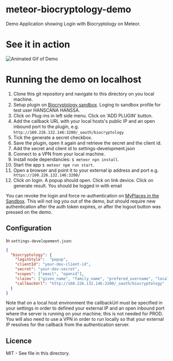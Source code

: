 # meteor-biocryptology-demo

Demo Application showing Login with Biocryptology on Meteor.

# See it in action

![Animated Gif of Demo](https://github.com/mozfet/meteor-biocryptology/blob/master/demo/biocryptology_demo.gif)

# Running the demo on localhost

1. Clone this git repository and navigate to this directory on you local machine.
2. Setup plugin on [Biocryptology sandbox](https://id.sb.biocryptology.net/).
Loging to sandbox profile for test user HANSCANA HANSSA.
3. Click on Plug-ins in left side menu. Click on 'ADD PLUGIN' button.
4. Add the callback URL with your local hosts's public IP and an open inbound port to the plugin, e.g. ```http://160.226.132.146:3200/_oauth/biocryptology```
5. Tick the generate a secret checkbox.
6. Save the plugin, open it again and retrieve the secret and the client id.
7. Add the secret and client id to settings-development.json
8. Connect to a VPN from your local machine.
9. Install node dependancies: ```$ meteor npn install```.
10. Start the app ```$ meteor npm run start```.
11. Open a browser and point it to your external ip address and port e.g.```
https://160.226.132.146:3200/```
12. Click on login. A popup should open. Click on link device. Click on generate result. You should be logged in with email

You can revoke the login and force re-authentication on [MyPlaces in the Sandbox](https://id.sb.biocryptology.net/#/user/personal/places). This will not log you out of the demo, but should require new authentication after the auth token  expires, or after the logout button was pressed on the demo.

## Configuration

In ```settings-developement.json```:
```json
{
  "biocryptology": {
    "loginStyle":  "popup",
    "clientId": "your-dev-client-id",
    "secret": "your-dev-secret",
    "scopes": ["email", "openid"],
    "claims": ["given_name", "family_name", "prefered_username", "locale"],
    "callbackUrl": "http://160.226.132.146:3200/_oauth/biocryptology"
  }
}
```

Note that on a local host environment the callbackUrl must be specified in your settings in order to defined your external IP and an open inbound port where the server is running on your machine; this is not needed for PROD. You will also need to use a VPN in order to run locally so that your external IP resolves for the callback from the authentication server.


## Licence

MIT - See <LICENCE> file in this directory.
